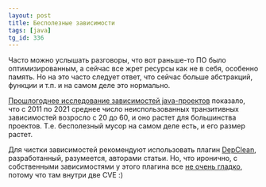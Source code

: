 ```yaml
---
layout: post
title: Бесполезные зависимости
tags: [java]
tg_id: 336
---
```

Часто можно услышать разговоры, что вот раньше-то ПО было оптимизированным, а сейчас все жрет ресурсы как не в себя, особенно память. Но на это часто следует ответ, что сейчас больше абстракций, функции и т.п. и на самом деле это нормально. 

[Прошлогоднее исследование зависимостей java-проектов](https://arxiv.org/pdf/2105.14226.pdf) показало, что с 2011 по 2021 среднее число неиспользованных транзитивных зависимостей возросло с 20 до 60, и оно растет для большинства проектов. Т.е. бесполезный мусор на самом деле есть, и его размер растет.

Для чистки зависимостей рекомендуют использовать плагин [DepClean](https://github.com/castor-software/depclean), разработанный, разумеется, авторами статьи. Но, что иронично, с собственными зависимостями у этого плагина все [не очень гладко](https://mvnrepository.com/artifact/se.kth.castor/depclean-maven-plugin/2.0.2), потому что там внутри две CVE :) 

